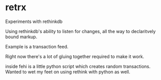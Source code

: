 # retrx
Experiments with rethinkdb

Using rethinkdb's ability to listen for changes, all the way to declaritvely bound markup.  

Example is a transaction feed.

Right now there's a lot of gluing together required to make it work.

inside fehi is a little python script which creates random transactions.  Wanted to wet my feet on using rethink with python as well.
